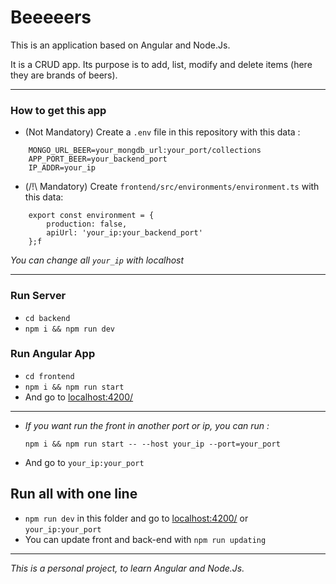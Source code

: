# Beeeeers
This is an application based on Angular and Node.Js. 

It is a CRUD app. Its purpose is to add, list, modify and delete items (here they are brands of beers).

---

### How to get this app
- (Not Mandatory) Create a `.env` file in this repository with this data :
````
    MONGO_URL_BEER=your_mongdb_url:your_port/collections
    APP_PORT_BEER=your_backend_port
    IP_ADDR=your_ip
````

- (/!\ Mandatory) Create `frontend/src/environments/environment.ts` with this data:
```
    export const environment = {
        production: false,
        apiUrl: 'your_ip:your_backend_port'
    };f
```

_You can change all `your_ip` with localhost_

---

### Run Server
- `cd backend`
- `npm i && npm run dev`

### Run Angular App
- `cd frontend`
- `npm i && npm run start`
- And go to [localhost:4200/](http://localhost:4200/)

---

-  _If you want run the front in another port or ip, you can run :_
    
    ``
    npm i && npm run start -- --host your_ip --port=your_port
    ``

- And go to `your_ip:your_port`

## Run all with one line
- `npm run dev` in this folder and go to [localhost:4200/](http://localhost:4200/) or `your_ip:your_port`
- You can update front and back-end with `npm run updating`

---
_This is a personal project, to learn Angular and Node.Js._
